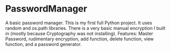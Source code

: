 # PasswordManager
A basic password manager.
This is my first full Python project. It uses random and os.path libraries. 
There is a very basic manual encryption I built in (mostly because Cryptography was not installing).
Features: Master Password, rudimentary encryption, add function, delete function, view function, and a password generator.
